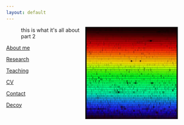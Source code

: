 ```yaml
---
layout: default
---
```

<figure>
  <img align="right" src= "./solarspec.jpg" width="250" height="250">
  <figcaption>
    this is what it's all about part 2
  </figcaption>
</figure>


[About me](./aboutme.md)

[Research](./research.md)

[Teaching](./teaching.md)

[CV](./cv.md)

[Contact](./contact.md)

[Decoy](./decoy.md)

<!--[Other](./other.md)-->
<!--<figure>
  <img align="right" src= "./solarspec.jpg" width="250" height="250">
  <figcaption>this is what it's all about</figcaption>
</figure>-->
